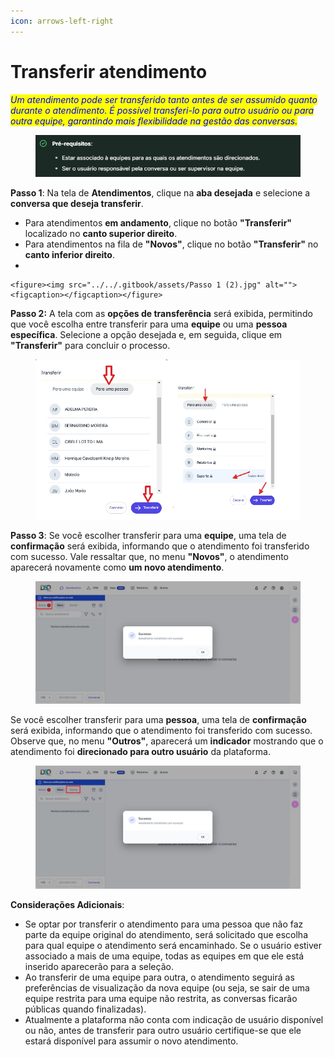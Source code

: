 ```yaml
---
icon: arrows-left-right
---
```


# Transferir atendimento

_<mark style="color:blue;">Um atendimento pode ser transferido tanto antes de ser assumido quanto durante o atendimento. É possível transferi-lo para outro usuário ou para outra equipe, garantindo mais flexibilidade na gestão das conversas.</mark>_

<figure><img src="../../.gitbook/assets/image (46).png" alt=""><figcaption></figcaption></figure>

**Passo 1**: Na tela de **Atendimentos**, clique na **aba desejada** e selecione a **conversa que deseja transferir**.

* Para atendimentos **em andamento**, clique no botão **"Transferir"** localizado no **canto superior direito**.
* Para atendimentos na fila de **"Novos"**, clique no botão **"Transferir"** no **canto inferior direito**.
*

    <figure><img src="../../.gitbook/assets/Passo 1 (2).jpg" alt=""><figcaption></figcaption></figure>

**Passo 2:** A tela com as **opções de transferência** será exibida, permitindo que você escolha entre transferir para uma **equipe** ou uma **pessoa específica**. Selecione a opção desejada e, em seguida, clique em **"Transferir"** para concluir o processo.

<figure><img src="../../.gitbook/assets/Passo 2 (3).jpg" alt=""><figcaption></figcaption></figure>

**Passo 3**: Se você escolher transferir para uma **equipe**, uma tela de **confirmação** será exibida, informando que o atendimento foi transferido com sucesso. Vale ressaltar que, no menu **"Novos"**, o atendimento aparecerá novamente como **um novo atendimento**.

<figure><img src="../../.gitbook/assets/Passo 3 (1).jpg" alt=""><figcaption></figcaption></figure>

Se você escolher transferir para uma **pessoa**, uma tela de **confirmação** será exibida, informando que o atendimento foi transferido com sucesso. Observe que, no menu **"Outros"**, aparecerá um **indicador** mostrando que o atendimento foi **direcionado para outro usuário** da plataforma.

<figure><img src="../../.gitbook/assets/Passo 4 (1).jpg" alt=""><figcaption></figcaption></figure>

**Considerações Adicionais**:

* Se optar por transferir o atendimento para uma pessoa que não faz parte da equipe original do atendimento, será solicitado que escolha para qual equipe o atendimento será encaminhado. Se o usuário estiver associado a mais de uma equipe, todas as equipes em que ele está inserido aparecerão para a seleção.
* Ao transferir de uma equipe para outra, o atendimento seguirá as preferências de visualização da nova equipe (ou seja, se sair de uma equipe restrita para uma equipe não restrita, as conversas ficarão públicas quando finalizadas).
* Atualmente a plataforma não conta com indicação de usuário disponível ou não, antes de transferir para outro usuário certifique-se que ele estará disponível para assumir o novo atendimento.
